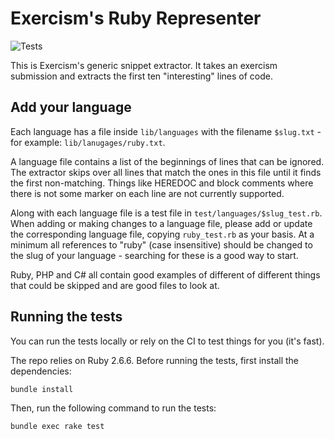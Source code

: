 # Exercism's Ruby Representer

![Tests](https://github.com/exercism/generic-snippet-extractor/workflows/Tests/badge.svg)

This is Exercism's generic snippet extractor.
It takes an exercism submission and extracts the first ten "interesting" lines of code.

## Add your language

Each language has a file inside `lib/languages` with the filename `$slug.txt` - for example: `lib/lanugages/ruby.txt`.

A language file contains a list of the beginnings of lines that can be ignored.
The extractor skips over all lines that match the ones in this file until it finds the first non-matching.
Things like HEREDOC and block comments where there is not some marker on each line are not currently supported.

Along with each language file is a test file in `test/languages/$slug_test.rb`.
When adding or making changes to a language file, please add or update the corresponding language file, copying `ruby_test.rb` as your basis.
At a minimum all references to "ruby" (case insensitive) should be changed to the slug of your language - searching for these is a good way to start.

Ruby, PHP and C# all contain good examples of different of different things that could be skipped and are good files to look at.

## Running the tests

You can run the tests locally or rely on the CI to test things for you (it's fast).

The repo relies on Ruby 2.6.6.
Before running the tests, first install the dependencies:

```bash
bundle install
```

Then, run the following command to run the tests:

```bash
bundle exec rake test
```
